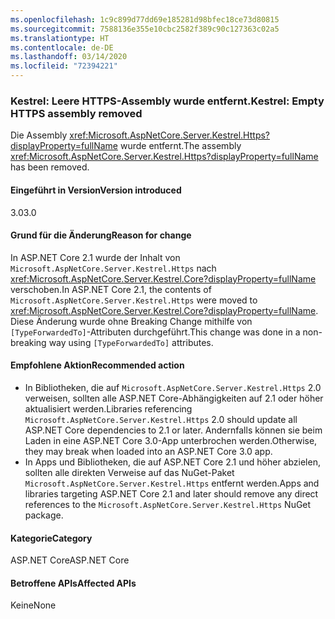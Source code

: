 ```yaml
---
ms.openlocfilehash: 1c9c899d77dd69e185281d98bfec18ce73d80815
ms.sourcegitcommit: 7588136e355e10cbc2582f389c90c127363c02a5
ms.translationtype: HT
ms.contentlocale: de-DE
ms.lasthandoff: 03/14/2020
ms.locfileid: "72394221"
---
```

### <a name="kestrel-empty-https-assembly-removed"></a><span data-ttu-id="a3da7-101">Kestrel: Leere HTTPS-Assembly wurde entfernt.</span><span class="sxs-lookup"><span data-stu-id="a3da7-101">Kestrel: Empty HTTPS assembly removed</span></span>

<span data-ttu-id="a3da7-102">Die Assembly <xref:Microsoft.AspNetCore.Server.Kestrel.Https?displayProperty=fullName> wurde entfernt.</span><span class="sxs-lookup"><span data-stu-id="a3da7-102">The assembly <xref:Microsoft.AspNetCore.Server.Kestrel.Https?displayProperty=fullName> has been removed.</span></span>

#### <a name="version-introduced"></a><span data-ttu-id="a3da7-103">Eingeführt in Version</span><span class="sxs-lookup"><span data-stu-id="a3da7-103">Version introduced</span></span>

<span data-ttu-id="a3da7-104">3.0</span><span class="sxs-lookup"><span data-stu-id="a3da7-104">3.0</span></span>

#### <a name="reason-for-change"></a><span data-ttu-id="a3da7-105">Grund für die Änderung</span><span class="sxs-lookup"><span data-stu-id="a3da7-105">Reason for change</span></span>

<span data-ttu-id="a3da7-106">In ASP.NET Core 2.1 wurde der Inhalt von `Microsoft.AspNetCore.Server.Kestrel.Https` nach <xref:Microsoft.AspNetCore.Server.Kestrel.Core?displayProperty=fullName> verschoben.</span><span class="sxs-lookup"><span data-stu-id="a3da7-106">In ASP.NET Core 2.1, the contents of `Microsoft.AspNetCore.Server.Kestrel.Https` were moved to <xref:Microsoft.AspNetCore.Server.Kestrel.Core?displayProperty=fullName>.</span></span> <span data-ttu-id="a3da7-107">Diese Änderung wurde ohne Breaking Change mithilfe von `[TypeForwardedTo]`-Attributen durchgeführt.</span><span class="sxs-lookup"><span data-stu-id="a3da7-107">This change was done in a non-breaking way using `[TypeForwardedTo]` attributes.</span></span>

#### <a name="recommended-action"></a><span data-ttu-id="a3da7-108">Empfohlene Aktion</span><span class="sxs-lookup"><span data-stu-id="a3da7-108">Recommended action</span></span>

- <span data-ttu-id="a3da7-109">In Bibliotheken, die auf `Microsoft.AspNetCore.Server.Kestrel.Https` 2.0 verweisen, sollten alle ASP.NET Core-Abhängigkeiten auf 2.1 oder höher aktualisiert werden.</span><span class="sxs-lookup"><span data-stu-id="a3da7-109">Libraries referencing `Microsoft.AspNetCore.Server.Kestrel.Https` 2.0 should update all ASP.NET Core dependencies to 2.1 or later.</span></span> <span data-ttu-id="a3da7-110">Andernfalls können sie beim Laden in eine ASP.NET Core 3.0-App unterbrochen werden.</span><span class="sxs-lookup"><span data-stu-id="a3da7-110">Otherwise, they may break when loaded into an ASP.NET Core 3.0 app.</span></span>
- <span data-ttu-id="a3da7-111">In Apps und Bibliotheken, die auf ASP.NET Core 2.1 und höher abzielen, sollten alle direkten Verweise auf das NuGet-Paket `Microsoft.AspNetCore.Server.Kestrel.Https` entfernt werden.</span><span class="sxs-lookup"><span data-stu-id="a3da7-111">Apps and libraries targeting ASP.NET Core 2.1 and later should remove any direct references to the `Microsoft.AspNetCore.Server.Kestrel.Https` NuGet package.</span></span>

#### <a name="category"></a><span data-ttu-id="a3da7-112">Kategorie</span><span class="sxs-lookup"><span data-stu-id="a3da7-112">Category</span></span>

<span data-ttu-id="a3da7-113">ASP.NET Core</span><span class="sxs-lookup"><span data-stu-id="a3da7-113">ASP.NET Core</span></span>

#### <a name="affected-apis"></a><span data-ttu-id="a3da7-114">Betroffene APIs</span><span class="sxs-lookup"><span data-stu-id="a3da7-114">Affected APIs</span></span>

<span data-ttu-id="a3da7-115">Keine</span><span class="sxs-lookup"><span data-stu-id="a3da7-115">None</span></span>

<!-- 

#### Affected APIs

Not detectable via API analysis

-->
